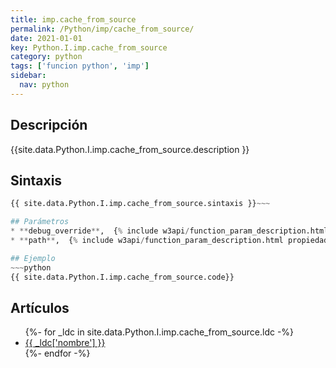 ```yaml
---
title: imp.cache_from_source
permalink: /Python/imp/cache_from_source/
date: 2021-01-01
key: Python.I.imp.cache_from_source
category: python
tags: ['funcion python', 'imp']
sidebar: 
  nav: python
---
```


## Descripción
{{site.data.Python.I.imp.cache_from_source.description }}

## Sintaxis
~~~python
{{ site.data.Python.I.imp.cache_from_source.sintaxis }}~~~

## Parámetros
* **debug_override**,  {% include w3api/function_param_description.html propiedad=site.data.Python.I.imp.cache_from_source valor="debug_override" %}
* **path**,  {% include w3api/function_param_description.html propiedad=site.data.Python.I.imp.cache_from_source valor="path" %}

## Ejemplo
~~~python
{{ site.data.Python.I.imp.cache_from_source.code}}
~~~

## Artículos
<ul>
{%- for _ldc in site.data.Python.I.imp.cache_from_source.ldc -%}
   <li>
       <a href="{{_ldc['url'] }}">{{ _ldc['nombre'] }}</a>
   </li>
{%- endfor -%}
</ul>
